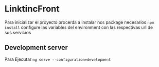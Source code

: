 # LinktincFront 

Para inicializar el proyecto procerda a instalar nos package necesarios
    `npm install`
configure las variables del environment con las respectivas url de sus servicios

## Development server

Para Ejecutar `ng serve --configuration=development`

